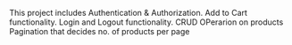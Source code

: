 This project includes Authentication & Authorization.
Add to Cart functionality.
Login and Logout functionality.
CRUD OPerarion on products
Pagination that decides no. of products per page
